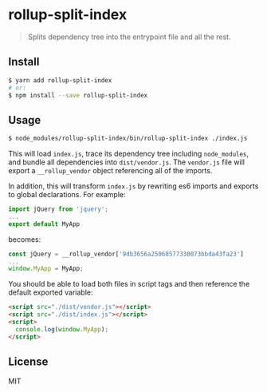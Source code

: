 # rollup-split-index

> Splits dependency tree into the entrypoint file and all the rest.

## Install

```sh
$ yarn add rollup-split-index
# or:
$ npm install --save rollup-split-index
```

## Usage

```sh
$ node_modules/rollup-split-index/bin/rollup-split-index ./index.js
```

This will load `index.js`, trace its dependency tree including `node_modules`, and bundle all dependencies into `dist/vendor.js`. The `vendor.js` file will export a `__rollup_vendor` object referencing all of the imports.

In addition, this will transform `index.js` by rewriting es6 imports and exports to global declarations. For example:

```javascript
import jQuery from 'jquery';
...
export default MyApp
```

becomes:

```javascript
const jQuery = __rollup_vendor['9db3656a25060577330073bbda43fa23']
...
window.MyApp = MyApp;
```

You should be able to load both files in script tags and then reference the default exported variable:

```html
<script src="./dist/vendor.js"></script>
<script src="./dist/index.js"></script>
<script>
  console.log(window.MyApp);
</script>
```

## License

MIT
